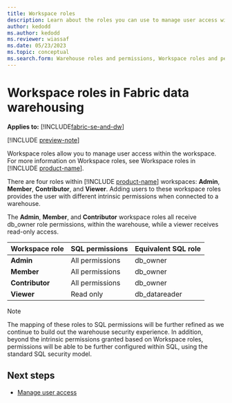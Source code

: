 ```yaml
---
title: Workspace roles
description: Learn about the roles you can use to manage user access within a workspace.
author: kedodd
ms.author: kedodd
ms.reviewer: wiassaf
ms.date: 05/23/2023
ms.topic: conceptual
ms.search.form: Warehouse roles and permissions, Workspace roles and permissions
---
```


# Workspace roles in Fabric data warehousing

**Applies to:** [!INCLUDE[fabric-se-and-dw](includes/applies-to-version/fabric-se-and-dw.md)]

[!INCLUDE [preview-note](../includes/preview-note.md)]

Workspace roles allow you to manage user access within the workspace. For more information on Workspace roles, see Workspace roles in [!INCLUDE [product-name](../includes/product-name.md)]. 

There are four roles within [!INCLUDE [product-name](../includes/product-name.md)] workspaces: **Admin**, **Member**, **Contributor**, and **Viewer**. Adding users to these workspace roles provides the user with different intrinsic permissions when connected to a warehouse. 

The **Admin**, **Member**, and **Contributor** workspace roles all receive db_owner role permissions, within the warehouse, while a viewer receives read-only access.

| **Workspace role** | **SQL permissions** | **Equivalent SQL role** |
|---|---|---|
| **Admin** | All permissions | db_owner |
| **Member** | All permissions | db_owner |
| **Contributor** | All permissions | db_owner |
| **Viewer** | Read only | db_datareader |

> [!NOTE]
> The mapping of these roles to SQL permissions will be further refined as we continue to build out the warehouse security experience. In addition, beyond the intrinsic permissions granted based on Workspace roles, permissions will be able to be further configured within SQL, using the standard SQL security model.

## Next steps

- [Manage user access](manage-user-access.md)